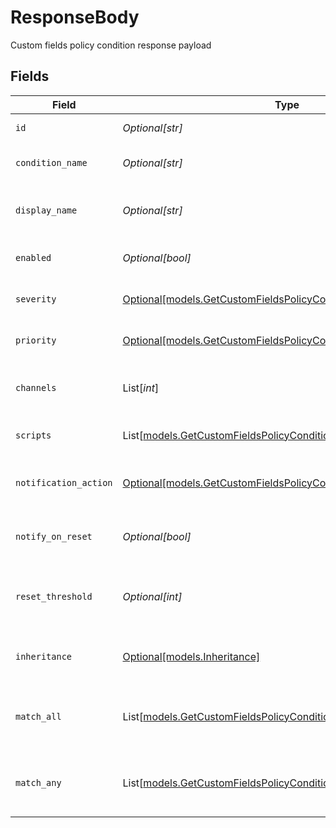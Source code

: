 # ResponseBody

Custom fields policy condition response payload


## Fields

| Field                                                                                                                                | Type                                                                                                                                 | Required                                                                                                                             | Description                                                                                                                          |
| ------------------------------------------------------------------------------------------------------------------------------------ | ------------------------------------------------------------------------------------------------------------------------------------ | ------------------------------------------------------------------------------------------------------------------------------------ | ------------------------------------------------------------------------------------------------------------------------------------ |
| `id`                                                                                                                                 | *Optional[str]*                                                                                                                      | :heavy_minus_sign:                                                                                                                   | Policy condition id                                                                                                                  |
| `condition_name`                                                                                                                     | *Optional[str]*                                                                                                                      | :heavy_minus_sign:                                                                                                                   | Policy condition name                                                                                                                |
| `display_name`                                                                                                                       | *Optional[str]*                                                                                                                      | :heavy_minus_sign:                                                                                                                   | Policy condition display name                                                                                                        |
| `enabled`                                                                                                                            | *Optional[bool]*                                                                                                                     | :heavy_minus_sign:                                                                                                                   | Policy condition enabled                                                                                                             |
| `severity`                                                                                                                           | [Optional[models.GetCustomFieldsPolicyConditionsSeverity]](../models/getcustomfieldspolicyconditionsseverity.md)                     | :heavy_minus_sign:                                                                                                                   | Policy condition severity                                                                                                            |
| `priority`                                                                                                                           | [Optional[models.GetCustomFieldsPolicyConditionsPriority]](../models/getcustomfieldspolicyconditionspriority.md)                     | :heavy_minus_sign:                                                                                                                   | Policy condition priority                                                                                                            |
| `channels`                                                                                                                           | List[*int*]                                                                                                                          | :heavy_minus_sign:                                                                                                                   | Policy condition notification channels                                                                                               |
| `scripts`                                                                                                                            | List[[models.GetCustomFieldsPolicyConditionsScripts](../models/getcustomfieldspolicyconditionsscripts.md)]                           | :heavy_minus_sign:                                                                                                                   | Policy condition scripts                                                                                                             |
| `notification_action`                                                                                                                | [Optional[models.GetCustomFieldsPolicyConditionsNotificationAction]](../models/getcustomfieldspolicyconditionsnotificationaction.md) | :heavy_minus_sign:                                                                                                                   | Policy condition notification action                                                                                                 |
| `notify_on_reset`                                                                                                                    | *Optional[bool]*                                                                                                                     | :heavy_minus_sign:                                                                                                                   | Policy condition notify on reset                                                                                                     |
| `reset_threshold`                                                                                                                    | *Optional[int]*                                                                                                                      | :heavy_minus_sign:                                                                                                                   | Policy condition reset threshold (seconds)                                                                                           |
| `inheritance`                                                                                                                        | [Optional[models.Inheritance]](../models/inheritance.md)                                                                             | :heavy_minus_sign:                                                                                                                   | Policy condition inheritance status                                                                                                  |
| `match_all`                                                                                                                          | List[[models.GetCustomFieldsPolicyConditionsMatchAll](../models/getcustomfieldspolicyconditionsmatchall.md)]                         | :heavy_minus_sign:                                                                                                                   | Custom field value must meet all conditions                                                                                          |
| `match_any`                                                                                                                          | List[[models.GetCustomFieldsPolicyConditionsMatchAny](../models/getcustomfieldspolicyconditionsmatchany.md)]                         | :heavy_minus_sign:                                                                                                                   | Custom field value must meet any conditions                                                                                          |
